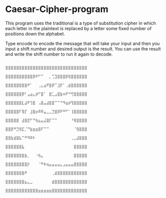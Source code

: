 # Caesar-Cipher-program
This program uses the traditional is a type of substitution cipher in which each letter in the plaintext is replaced by a letter some fixed number of positions down the alphabet.

Type encode to encode the message that will take your input and then you input a shift number and desired output is the result. You can use the result and write the shift number to run it again to decode.


                                        ⣿⣿⣿⣿⣿⣿⣿⣿⣿⣿⣿⣿⣿⣿⣿⣿⣿⣿⣿⣿⣿⣿⣿⣿⣿⣿⣿⣿⣿⣿
                                        ⣿⣿⣿⣿⣿⣿⣿⣿⣿⣿⡿⠟⠋⠉⠀⠀⡀⢉⣹⣿⣿⣿⡿⢿⣿⣿⣿⣿⣿⣿
                                        ⣿⣿⣿⣿⣿⣿⣿⣿⠟⠁⠀⠀⢀⣄⣴⠟⣿⡿⠉⣸⡟⠁⢀⣾⣿⣿⣿⣿⣿⣿
                                        ⣿⣿⣿⣿⣿⣿⡿⠃⣠⣴⣄⡾⠋⣿⠁⠀⣿⣁⣠⣿⣷⠶⠟⠙⢛⣿⣿⣿⣿⣿
                                        ⣿⣿⣿⣿⣿⣿⣇⣼⠟⢹⣿⠀⢠⣿⣤⣼⣿⣿⠉⠉⠙⠻⣶⡾⢻⣿⣿⣿⣿⣿
                                        ⣿⣿⣿⣿⣿⠏⢿⡏⠀⣸⣿⡶⠿⠿⣤⣀⣀⣙⣿⡿⠟⠛⠋⠁⢸⣿⣿⣿⣿⣿
                                        ⣿⣿⣿⣿⣿⠀⣼⣿⣟⠋⠙⢷⣦⣤⣬⣿⡏⠉⠉⠀⠀⠀⠀⠀⠘⢿⣿⣿⣿⣿
                                        ⣿⣿⡿⠛⣙⢿⣏⡈⠙⣷⣶⣶⣿⠏⠉⠉⠀⠀⠀⠀⠀⠀⠀⠀⠀⠈⢿⣿⣿⣿
                                        ⣿⣿⣷⣾⣿⣧⠉⠛⠻⠿⠗⠀⠀⠀⠀⠀⠀⠀⠀⠀⠀⠀⠀⠀⢀⣀⣼⣿⣿⣿
                                        ⣿⣿⣿⣿⣿⣿⣧⠀⠀⠀⠀⠀⠀⠀⠀⠀⠀⠀⠀⠀⠀⠀⠀⠀⠀⣿⣿⣿⣿⣿
                                        ⣿⣿⣿⣿⣿⣿⣿⣷⡀⠀⠀⠐⢷⣄⠀⠀⠀⠀⠀⠀⠀⠀⠀⠀⠀⣿⣿⣿⣿⣿
                                        ⣿⣿⣿⣿⣿⣿⣿⣿⡗⠀⠀⠀⠈⠛⠷⢶⣤⣤⣤⣤⣄⣠⣤⣤⣤⣿⣿⣿⣿⣿
                                        ⣿⣿⣿⣿⣿⣿⣿⠟⠀⠀⠀⠀⠀⠀⠀⠀⠀⢀⣾⣿⣿⣿⣿⣿⣿⣿⣿⣿⣿⣿
                                        ⣿⣿⣿⣿⣿⣿⣿⣦⣄⣀⠀⠀⠀⠀⠀⠀⠀⣾⣿⣿⣿⣿⣿⣿⣿⣿⣿⣿⣿⣿
                                        ⣿⣿⣿⣿⣿⣿⣿⣿⣿⣿⣿⣿⣶⣶⣶⣶⣶⣿⣿⣿⣿⣿⣿⣿⣿⣿⣿⣿⣿⣿


